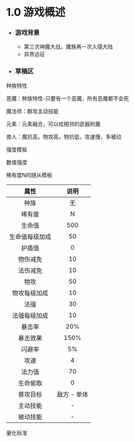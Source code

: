 # 1.0 游戏概述

- ### 游戏背景

  - 第三次神魔大战，魔族再一次入侵大陆
  - 异界远征























- ### 草稿区

种族特性



恶魔：种族特性-只要有一个恶魔，所有恶魔都不会死

魔法师：群攻主动技能

元素：元素融合，可以给相邻的武器附魔

兽人：魔抗高，物攻高，物抗低，攻速慢，多被动



强度模板

数值强度



稀有度N的随从模板

|      属性      |    说明     |
| :------------: | :---------: |
|      种族      |     无      |
|     稀有度     |      N      |
|     生命值     |     500     |
| 生命值每级加成 |     50      |
|     护盾值     |      0      |
|    物伤减免    |     10      |
|    法伤减免    |     10      |
|      物攻      |     50      |
|  物攻每级加成  |     10      |
|      法强      |     30      |
|  法强每级加成  |     10      |
|     暴击率     |     20%     |
|    暴击效果    |    150%     |
|     闪避率     |     5%      |
|      攻速      |      4      |
|     法力值     |     70      |
|    生命偷取    |      0      |
|    普攻目标    | 敌方 - 单体 |
|    主动技能    |      -      |
|    被动技能    |      -      |



量化标准